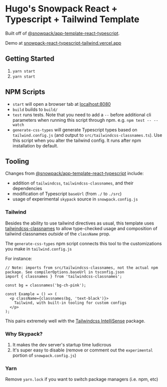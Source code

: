# Hugo's Snowpack React + Typescript + Tailwind Template

Built off of [@snowpack/app-template-react-typescript](https://github.com/snowpackjs/snowpack/tree/main/create-snowpack-app/app-template-react-typescript).

Demo at [snowpack-react-typescript-tailwind.vercel.app](https://snowpack-react-typescript-tailwind.vercel.app)

## Getting Started

1. `yarn start`
2. `yarn start`

## NPM Scripts

- `start` will open a browser tab at [localhost:8080](http://localhost:8080)
- `build` builds to `build/`
- `test` runs tests. Note that you need to add a `--` before additional cli parameters when running this script through npm.
  e.g. `npm test -- --watch`
- `generate-css-types` will generate Typescript types based on `tailwind.config.js` (and output to `src/tailwindcss-classnames.ts`).
  Use this script when you alter the tailwind config. It runs after npm installation by default.

## Tooling

Changes from [@snowpack/app-template-react-typescript](https://github.com/snowpackjs/snowpack/tree/main/create-snowpack-app/app-template-react-typescript)
include:

- addition of `tailwindcss`, `tailwindcss-classnames`, and their dependencies
- modification of Typescript `baseUrl` (from `./` to `./src`)
- usage of experimental `skypack` source in `snowpack.config.js`

### Tailwind

Besides the ability to use tailwind directives as usual, this template uses [tailwindcss-classnames](https://www.npmjs.com/package/tailwindcss-classnames) to allow type-checked usage and composition of tailwind classnames _outside_ of the `className` prop.

The `generate-css-types` npm script connects this tool to the customizations you make in `tailwind.config.js`

For instance:

```tsx
// Note: imports from src/tailwindcss-classnames, not the actual npm package. See compilerOptions.baseUrl in tsconfig.json
import { classnames } from 'tailwindcss-classnames';

const bg = classnames('bg-ch-pink');

const Example = () => (
  <p className={classnames(bg, 'text-black')}>
    Tailwind, with built-in tooling for custom configs
  </p>
);
```

This pairs extremely well with the [Tailwindcss IntelliSense](https://marketplace.visualstudio.com/items?itemName=bradlc.vscode-tailwindcss)
package.

### Why Skypack?

1. It makes the dev server's startup time ludicrous
2. It's super easy to disable (remove or comment out the `experimental` portion of `snowpack.config.js`)

### Yarn

Remove `yarn.lock` if you want to switch package managers (i.e. npm, etc)
